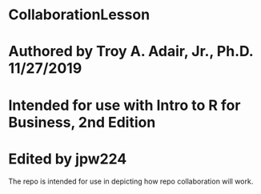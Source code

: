 # CollaborationLesson
# Authored by Troy A. Adair, Jr., Ph.D. 11/27/2019
# Intended for use with Intro to R for Business, 2nd Edition

# Edited by jpw224
The repo is intended for use in depicting how repo collaboration will work.
